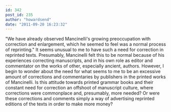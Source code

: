 ```yaml
---
id: 342
post_id: 235
author: "howardsend"
date: "2011-09-20 16:23:32"
---
```

"We have already observed Mancinelli's growing preoccupation with correction and enlargement, which he seemed to feel was a normal process of reprinting." It seems unusual to me to have such a need for correction in reprinted texts. Presumably, Mancinelli felt this to be normal because of his experiences correcting manuscripts, and in his own role as editor and commentator on the works of other, especially ancient, authors. However, I begin to wonder about the need for what seems to me to be an excessive amount of corrections and commentaries by publishers in the printed works of Mancinelli. Is this attitude towards printed grammar books and their constant need for correction an offshoot of manuscript culture, where corrections were commonplace and, presumably, more needed? Or were these corrections and comments simply a way of advertising reprinted editions of the texts in order to make more money?
